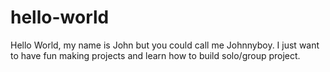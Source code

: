 # hello-world
Hello World, my name is John but you could call me Johnnyboy. I just want to have fun making projects and learn how to build solo/group project. 
